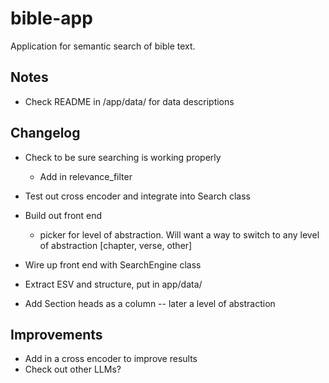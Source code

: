 # bible-app
Application for semantic search of bible text.



## Notes

- Check README in /app/data/ for data descriptions


## Changelog

- Check to be sure searching is working properly
    - Add in relevance_filter

- Test out cross encoder and integrate into Search class

- Build out front end
    - picker for level of abstraction.  Will want a way to switch to any level of abstraction [chapter, verse, other]

- Wire up front end with SearchEngine class

- Extract ESV and structure, put in app/data/

- Add Section heads as a column  --  later a level of abstraction


## Improvements

- Add in a cross encoder to improve results
- Check out other LLMs?